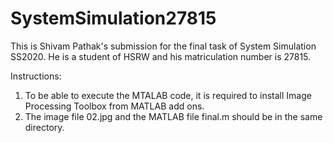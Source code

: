 # SystemSimulation27815
This is Shivam Pathak's submission for the final task of System Simulation SS2020. He is a student of HSRW and his matriculation number is 27815.

Instructions:
1) To be able to execute the MTALAB code, it is required to install Image Processing Toolbox from MATLAB add ons.
2) The image file 02.jpg and the MATLAB file final.m should be in the same directory.
